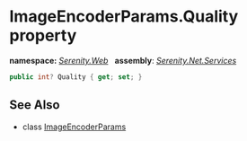 # ImageEncoderParams.Quality property
**namespace:** *[Serenity.Web](../../README.md#serenity.web-namespace)*   **assembly**: *[Serenity.Net.Services](../../README.md)*

```csharp
public int? Quality { get; set; }
```

## See Also

* class [ImageEncoderParams](../ImageEncoderParams.md)